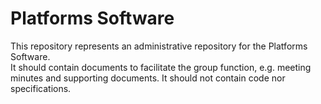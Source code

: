 
# Platforms Software

This repository represents an administrative repository for the Platforms Software.  
It should contain documents to facilitate the group function, e.g. meeting minutes and supporting documents.
It should not contain code nor specifications.

